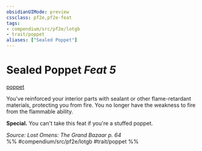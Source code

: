 ```yaml
---
obsidianUIMode: preview
cssclass: pf2e,pf2e-feat
tags:
- compendium/src/pf2e/lotgb
- trait/poppet
aliases: ["Sealed Poppet"]
---
```

# Sealed Poppet  *Feat 5*  
[poppet](../../rules/traits/poppet-lotgb.md)  


You've reinforced your interior parts with sealant or other flame-retardant materials, protecting you from fire. You no longer have the weakness to fire from the flammable ability.

**Special.** You can't take this feat if you're a stuffed poppet.

*Source: Lost Omens: The Grand Bazaar p. 64*  
%% #compendium/src/pf2e/lotgb #trait/poppet %%